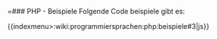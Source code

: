 =### PHP - Beispiele
Folgende Code beispiele gibt es:


{{indexmenu>:wiki:programmiersprachen:php:beispiele#3|js}}